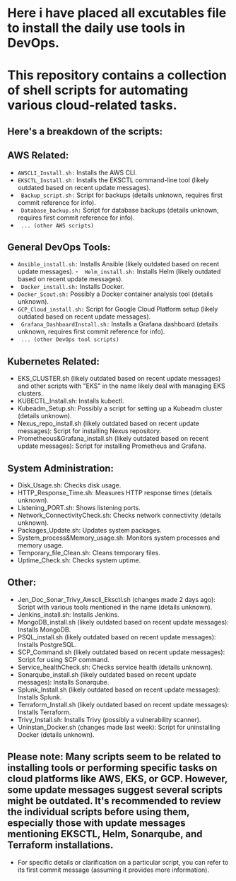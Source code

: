 # Here i have placed all excutables file to install the daily use tools in DevOps.
# This repository contains a collection of shell scripts for automating various cloud-related tasks.

## Here's a breakdown of the scripts:

## AWS Related:
- ``` AWSCLI_Install.sh: ``` Installs the AWS CLI.
- ``` EKSCTL_Install.sh: ```  Installs the EKSCTL command-line tool (likely outdated based on recent update messages).
- ``` Backup_script.sh:```  Script for backups (details unknown, requires first commit reference for info).
- ``` Database_backup.sh:```  Script for database backups (details unknown, requires first commit reference for info).
- ``` ... (other AWS scripts)``` 

## General DevOps Tools:
- ``` Ansible_install.sh: ``` Installs Ansible (likely outdated based on recent update messages).
-```  Helm_install.sh:```  Installs Helm (likely outdated based on recent update messages).
- ``` Docker_install.sh:```  Installs Docker.
- ``` Docker_Scout.sh: ``` Possibly a Docker container analysis tool (details unknown).
- ``` GCP_Cloud_install.sh: ``` Script for Google Cloud Platform setup (likely outdated based on recent update messages).
- ``` Grafana_DashboardInstall.sh:```  Installs a Grafana dashboard (details unknown, requires first commit reference for info).
- ``` ... (other DevOps tool scripts)``` 

## Kubernetes Related:
- EKS_CLUSTER.sh (likely outdated based on recent update messages) and other scripts with "EKS" in the name likely deal with managing EKS clusters.
- KUBECTL_Install.sh: Installs kubectl.
- Kubeadm_Setup.sh: Possibly a script for setting up a Kubeadm cluster (details unknown).
- Nexus_repo_install.sh (likely outdated based on recent update messages): Script for installing Nexus repository.
- Prometheous&Grafana_install.sh (likely outdated based on recent update messages): Script for installing Prometheus and Grafana.

## System Administration:
- Disk_Usage.sh: Checks disk usage.
- HTTP_Response_Time.sh: Measures HTTP response times (details unknown).
- Listening_PORT.sh: Shows listening ports.
- Network_ConnectivityCheck.sh: Checks network connectivity (details unknown).
- Packages_Update.sh: Updates system packages.
- System_process&Memory_usage.sh: Monitors system processes and memory usage.
- Temporary_file_Clean.sh: Cleans temporary files.
- Uptime_Check.sh: Checks system uptime.

## Other:
- Jen_Doc_Sonar_Trivy_Awscli_Eksctl.sh (changes made 2 days ago): Script with various tools mentioned in the name (details unknown).
- Jenkins_install.sh: Installs Jenkins.
- MongoDB_install.sh (likely outdated based on recent update messages): Installs MongoDB.
- PSQL_install.sh (likely outdated based on recent update messages): Installs PostgreSQL.
- SCP_Command.sh (likely outdated based on recent update messages): Script for using SCP command.
- Service_healthCheck.sh: Checks service health (details unknown).
- Sonarqube_install.sh (likely outdated based on recent update messages): Installs Sonarqube.
- Splunk_Install.sh (likely outdated based on recent update messages): Installs Splunk.
- Terraform_Install.sh (likely outdated based on recent update messages): Installs Terraform.
- Trivy_Install.sh: Installs Trivy (possibly a vulnerability scanner).
- Uninstan_Docker.sh (changes made last week): Script for uninstalling Docker (details unknown).

## Please note: Many scripts seem to be related to installing tools or performing specific tasks on cloud platforms like AWS, EKS, or GCP. However, some update messages suggest several scripts might be outdated. It's recommended to review the individual scripts before using them, especially those with update messages mentioning EKSCTL, Helm, Sonarqube, and Terraform installations.
- For specific details or clarification on a particular script, you can refer to its first commit message (assuming it provides more information).
